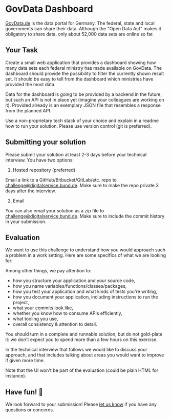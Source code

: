 # GovData Dashboard

[GovData.de](https://www.govdata.de/) is the data portal for Germany. The federal, state and local governments can share their data. Although the "Open Data Act" makes it obligatory to share data, only about 52,000 data sets are online so far.

## Your Task

Create a small web application that provides a dashboard showing how many data sets each federal ministry has made available on GovData. The dashboard should provide the possibility to filter the currently shown result set. It should be easy to tell from the dashboard which ministries have provided the most data.

Data for the dashboard is going to be provided by a backend in the future, but such an API is not in place yet (imagine your colleagues are working on it). Provided already is an exemplary JSON file that resembles a response from the planned API.

Use a non-proprietary tech stack of your choice and explain in a readme how to run your solution. Please use version control (git is preferred).

## Submitting your solution

Please submit your solution at least 2-3 days before your technical interview. You have two options:

1. Hosted repository (preferred)

Email a link to a GitHub/Bitbucket/GitLab/etc. repo to [challenge@digitalservice.bund.de](mailto:challenge@digitalservice.bund.de). Make sure to make the repo private 3 days after the interview.


2. Email 

You can also email your solution as a zip file to [challenge@digitalservice.bund.de](mailto:challenge@digitalservice.bund.de). Make sure to include the commit history in your submission.

## Evaluation

We want to use this challenge to understand how you would approach such a problem in a work setting. Here are some specifics of what we are looking for:

Among other things, we pay attention to:
- how you structure your application and your source code,
- how you name variables/functions/classes/packages,
- how you test your application and what kinds of tests you're writing,
- how you document your application, including instructions to run the project,
- what your commits look like,
- whether you know how to consume APIs efficiently,
- what tooling you use,
- overall consistency & attention to detail.

You should turn in a complete and runnable solution, but do not gold-plate it: we don't expect you to spend more than a few hours on this exercise.

In the technical interview that follows we would like to discuss your approach, and that includes talking about areas you would want to improve if given more time.

Note that the UI won't be part of the evaluation (could be plain HTML for instance).

## Have fun! 🚀

We look forward to your submission! Please [let us know](mailto:challenge@digitalservice.bund.de) if you have any questions or concerns.
